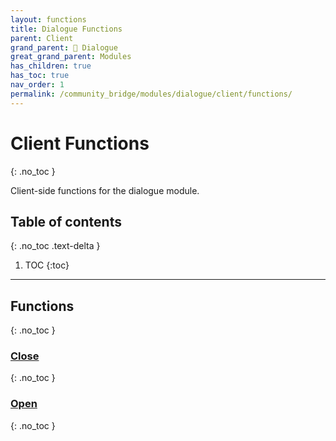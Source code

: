 ```yaml
---
layout: functions
title: Dialogue Functions
parent: Client
grand_parent: 💬 Dialogue
great_grand_parent: Modules
has_children: true
has_toc: true
nav_order: 1
permalink: /community_bridge/modules/dialogue/client/functions/
---
```


# Client Functions
{: .no_toc }

Client-side functions for the dialogue module.

## Table of contents
{: .no_toc .text-delta }

1. TOC
{:toc}

---
## Functions
{: .no_toc }


### [Close](Close)
{: .no_toc }

### [Open](Open)
{: .no_toc }


